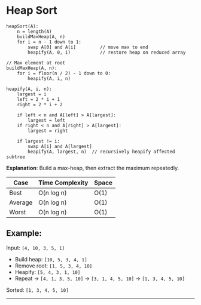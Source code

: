 # Heap Sort

```pseudo
heapSort(A):
    n = length(A)
    buildMaxHeap(A, n)
    for i = n - 1 down to 1:
        swap A[0] and A[i]         // move max to end
        heapify(A, 0, i)           // restore heap on reduced array

// Max element at root
buildMaxHeap(A, n):
    for i = floor(n / 2) - 1 down to 0:
        heapify(A, i, n)

heapify(A, i, n):
    largest = i
    left = 2 * i + 1
    right = 2 * i + 2

    if left < n and A[left] > A[largest]:
        largest = left
    if right < n and A[right] > A[largest]:
        largest = right

    if largest != i:
        swap A[i] and A[largest]
        heapify(A, largest, n)  // recursively heapify affected subtree
```

**Explanation**: Build a max-heap, then extract the maximum repeatedly.

| Case    | Time Complexity | Space |
| ------- | --------------- | ----- |
| Best    | O(n log n)      | O(1)  |
| Average | O(n log n)      | O(1)  |
| Worst   | O(n log n)      | O(1)  |

## Example:

Input: `[4, 10, 3, 5, 1]`

* Build heap: `[10, 5, 3, 4, 1]`
* Remove root: `[1, 5, 3, 4, 10]`
* Heapify: `[5, 4, 3, 1, 10]`
* Repeat → `[4, 1, 3, 5, 10]` → `[3, 1, 4, 5, 10]` → `[1, 3, 4, 5, 10]`

Sorted: `[1, 3, 4, 5, 10]`

---